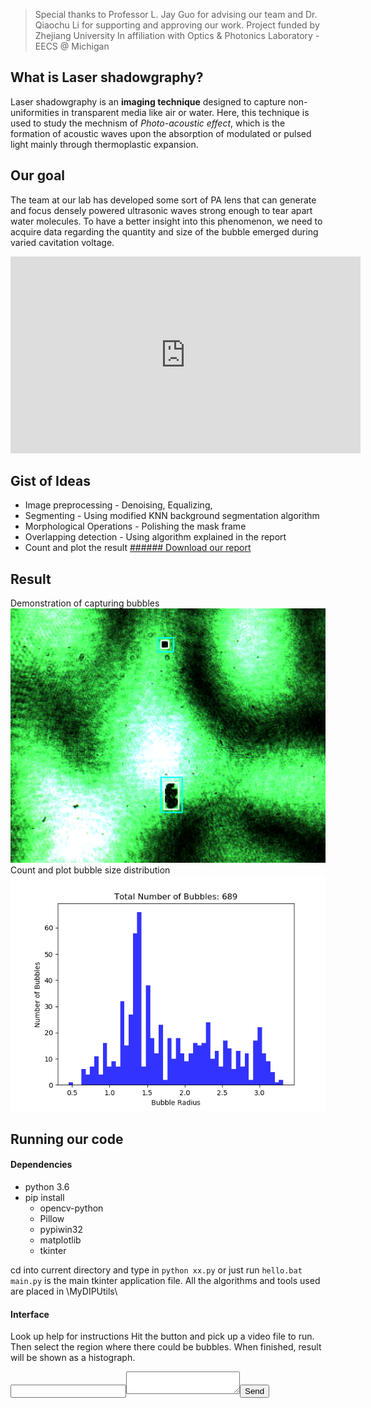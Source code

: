 > Special thanks to Professor L. Jay Guo for advising our team
> and Dr. Qiaochu Li for supporting and approving our work.
> Project funded by Zhejiang University
> In affiliation with Optics & Photonics Laboratory - EECS @ Michigan

## What is Laser shadowgraphy?
Laser shadowgraphy is an **imaging technique** designed to capture non-uniformities in transparent media like air or water. Here, this technique is used to study the mechnism of *Photo-acoustic effect*, which is the formation of acoustic waves upon the absorption of modulated or pulsed light mainly through thermoplastic expansion.

## Our goal
The team at our lab has developed some sort of PA lens that can generate and focus densely powered ultrasonic waves strong enough to tear apart water molecules. To have a better insight into this phenomenon, we need to acquire data regarding the quantity and size of the bubble emerged during varied cavitation voltage.
<iframe width="560" height="315" src="https://www.youtube.com/embed/x5zLtLUOzrE" frameborder="0" allow="autoplay; encrypted-media" allowfullscreen></iframe>

## Gist of Ideas
- Image preprocessing - Denoising, Equalizing,
- Segmenting - Using modified KNN background segmentation algorithm
- Morphological Operations - Polishing the mask frame
- Overlapping detection - Using algorithm explained in the report
- Count and plot the result
[ ###### Download our report ](Resources/Laser_Shadowgraphy_Image_and_Ultrasound_Signal_Feature_Extraction.pdf)

## Result
Demonstration of capturing bubbles
![Demo Capture](Resources/demopic.png)
Count and plot bubble size distribution
![Att = 1](compare/att1.png)

## Running our code
#### Dependencies
- python 3.6
- pip install
  - opencv-python
  - Pillow
  - pypiwin32
  - matplotlib
  - tkinter

cd into current directory and type in `python xx.py` or just run `hello.bat`
`main.py` is the main tkinter application file.
All the algorithms and tools used are placed in \MyDIPUtils\

#### Interface
Look up help for instructions
Hit the button and pick up a video file to run.
Then select the region where there could be bubbles.
When finished, result will be shown as a histograph.

<form action="http://formspree.io/gyao961@gmail.com"><input type="email" name="_replyto"><textarea   name="body"></textarea><input type="submit" value="Send"></form>
